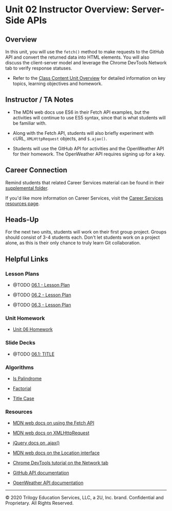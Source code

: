 # Unit 02 Instructor Overview: Server-Side APIs

## Overview

In this unit, you will use the `fetch()` method to make requests to the GitHub API and convert the returned data into HTML elements. You will also discuss the client-server model and leverage the Chrome DevTools Network tab to verify response statuses.

  * Refer to the [Class Content Unit Overview](../../../01-Class-Content/06-Server-Side-APIs/README.md) for detailed information on key topics, learning objectives and homework.

## Instructor / TA Notes

* The MDN web docs use ES6 in their Fetch API examples, but the activities will continue to use ES5 syntax, since that is what students will be familiar with.

* Along with the Fetch API, students will also briefly experiment with cURL, `XMLHttpRequest` objects, and `$.ajax()`.

* Students will use the GitHub API for activities and the OpenWeather API for their homework. The OpenWeather API requires signing up for a key.

## Career Connection

Remind students that related Career Services material can be found in their [supplemental folder](../../../01-Class-Content/06-Server-Side-APIs/04-Supplemental/CAREER-CONNECTION.md).

If you'd like more information on Career Services, visit the [Career Services resources page](http://bit.ly/CodingCS).

## Heads-Up

For the next two units, students will work on their first group project. Groups should consist of 3-4 students each. Don't let students work on a project alone, as this is their only chance to truly learn Git collaboration.

## Helpful Links

### Lesson Plans

  * @TODO [06.1 - Lesson Plan]()

  * @TODO [06.2 - Lesson Plan]()
  
  * @TODO [06.3 - Lesson Plan]()

### Unit Homework

  * [Unit 06 Homework](../../../01-Class-Content/06-Server-Side-APIs/02-Homework)

### Slide Decks

  * @TODO [06.1: TITLE]()

### Algorithms

  * [Is Palindrome](../../../01-Class-Content/06-Server-Side-APIs/03-Algorithms/01-is-palindrome)

  * [Factorial](../../../01-Class-Content/06-Server-Side-APIs/03-Algorithms/02-factorial)

  * [Title Case](../../../01-Class-Content/06-Server-Side-APIs/03-Algorithms/03-title-case)

### Resources

* [MDN web docs on using the Fetch API](https://developer.mozilla.org/en-US/docs/Web/API/Fetch_API/Using_Fetch)

* [MDN web docs on XMLHttpRequest](https://developer.mozilla.org/en-US/docs/Web/API/XMLHttpRequest)

* [jQuery docs on .ajax()](https://api.jquery.com/jquery.ajax/)

* [MDN web docs on the Location interface](https://developer.mozilla.org/en-US/docs/Web/API/Location)

* [Chrome DevTools tutorial on the Network tab](https://developers.google.com/web/tools/chrome-devtools/network)

* [GitHub API documentation](https://docs.github.com/en/rest/reference)

* [OpenWeather API documentation](https://openweathermap.org/api)

---
© 2020 Trilogy Education Services, LLC, a 2U, Inc. brand. Confidential and Proprietary. All Rights Reserved.
